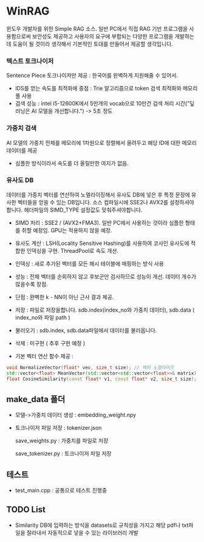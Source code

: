 # WinRAG
윈도우 개발자를 위한 Simple RAG 소스. 일반 PC에서 직접 RAG 기반 프로그램을 사용함으로써 보안성도 제공하고 사용자의 요구에 부합되는 다양한 프로그램을 개발하는데 도움이 될 것이라 생각해서 기본적인 토대를 만들어서 제공할 생각입니다.

### 텍스트 토크나이저
Sentence Piece 토크나이저만 제공 : 한국어를 완벽하게 지원해줄 수 있어서. 
- IDS를 얻는 속도를 최적화에 중점 : Trie 알고리즘으로 token 검색 최적화와 메모리풀 사용
- 검색 성능 : intel i5-12600K에서 5만개의 vocab으로 10만건 검색 처리 시간("딮러닝은 AI 모델을 개선합니다.") -> 5초 정도

### 가중치 검색
AI 모델의 가중치 전체를 메모리에 1차원으로 정렬해서 올려두고 해당 ID에 대한 메모리 데이터를 제공
- 심플한 방식이라서 속도를 더 올릴만한 여지가 없음.

### 유사도 DB
데이터를 가중치 벡터를 연산하여 노멀라이징해서 유사도 DB에 넣은 후 특정 문장에 유사한 벡터들을 얻을 수 있는 DB입니다. 
소스 컴파일시에 SSE2나 AVX2를 설정하셔야합니다. 헤더파일의 SIMD_TYPE 설정값도 맞춰주셔야합니다.
- SIMD 처리 :  SSE2 / (AVX2+FMA3). 일반 PC에서 사용하는 것이라 심플한 형태를 취할 예정임. GPU는 적용하지 않을 예정.
- 유사도 계산 : LSH(Locality Sensitive Hashing)를 사용하여 코사인 유사도에 적합한 인덱싱을 구현. ThreadPool로 속도 개선.
- 인덱싱 : 새로 추가된 벡터를 모든 해시 테이블에 매핑하는 방식 사용
- 성능 : 전체 벡터를 순회하지 않고 후보군만 검사하므로 성능이 개선. 데이터 개수가 많을수록 장점.
- 단점 : 완벽한 k - NN이 아닌 근사 결과 제공.

  
- 저장 : 파일로 저장을합니다. sdb.index(index_no와 가중치 데이터), sdb.data ( index_no와 파일 path )
- 불러오기 : sdb.index, sdb.data파일에서 데이터를 불러옵니다.
- 삭제 : 미구현 ( 추후 구현 예정 )
- 기본 벡터 연산 함수 제공 :
```cpp
void NormalizeVector(float* vec, size_t size); // 벡터 노멀라이즈
std::vector<float> MeanVector(std::vector<std::vector<float>>& matrix); // 평균 벡터 계산
float CosineSimilarity(const float* v1, const float* v2, size_t size); // 코사인 유사도 계산
```

## make_data 폴더
 - 모델->가중치 데이터 생성 : embedding_weight.npy
 - 토크나이저 파일 저장 : tokenizer.json
   
   save_weights.py : 가중치를 파일로 저장

   save_tokenizer.py : 토크나이저 파일 저장

## 테스트
 - test_main.cpp : 공통으로 테스트 진행중

## TODO List
 - Similarity DB에 입력하는 방식을 datasets로 규칙성을 가지고 해당 pdf나 txt파일을 잘라내서 자동적으로 넣을 수 있는 라이브러리 개발
